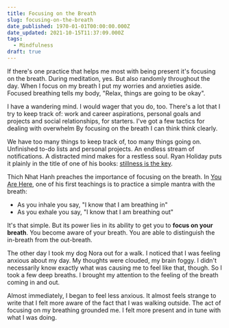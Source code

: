 ```yaml
---
title: Focusing on the Breath
slug: focusing-on-the-breath
date_published: 1970-01-01T00:00:00.000Z
date_updated: 2021-10-15T11:37:09.000Z
tags:
  - Mindfulness
draft: true
---
```


If there's one practice that helps me most with being present it's focusing on the breath. During meditation, yes. But also randomly throughout the day. When I focus on my breath I put my worries and anxieties aside. Focused breathing tells my body, "Relax, things are going to be okay".

I have a wandering mind. I would wager that you do, too. There's a lot that I try to keep track of: work and career aspirations, personal goals and projects and social relationships, for starters. I've got a few tactics for dealing with overwhelm By focusing on the breath I can think think clearly.

We have too many things to keep track of, too many things going on. Unfinished to-do lists and personal projects. An endless stream of notifications. A distracted mind makes for a restless soul. Ryan Holiday puts it plainly in the title of one of his books: [stillness is the key](https://www.amazon.ca/Stillness-Key-Ryan-Holiday/dp/0525538585).

Thich Nhat Hanh preaches the importance of focusing on the breath. In [You Are Here](https://www.amazon.ca/You-Are-Here-Discovering-Present/dp/1590308387), one of his first teachings is to practice a simple mantra with the breath:

- As you inhale you say, "I know that I am breathing in"
- As you exhale you say, "I know that I am breathing out"

It's that simple. But its power lies in its ability to get you to **focus on your breath**. You become aware of your breath. You are able to distinguish the in-breath from the out-breath.

The other day I took my dog Nora out for a walk. I noticed that I was feeling anxious about my day. My thoughts were clouded, my brain foggy. I didn't necessarily know exactly what was causing me to feel like that, though. So I took a few deep breaths. I brought my attention to the feeling of the breath coming in and out.

Almost immediately, I began to feel less anxious. It almost feels strange to write that I felt more aware of the fact that I was walking outside. The act of focusing on my breathing grounded me. I felt more present and in tune with what I was doing.
